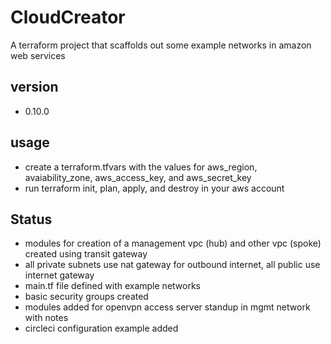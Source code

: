# CloudCreator
A terraform project that scaffolds out some example networks in amazon web services

## version
- 0.10.0

## usage
- create a terraform.tfvars with the values for aws_region, avaiability_zone, aws_access_key, and aws_secret_key
- run terraform init, plan, apply, and destroy in your aws account

## Status
- modules for creation of a management vpc (hub) and other vpc (spoke) created using transit gateway
- all private subnets use nat gateway for outbound internet, all public use internet gateway
- main.tf file defined with example networks
- basic security groups created
- modules added for openvpn access server standup in mgmt network with notes
- circleci configuration example added
